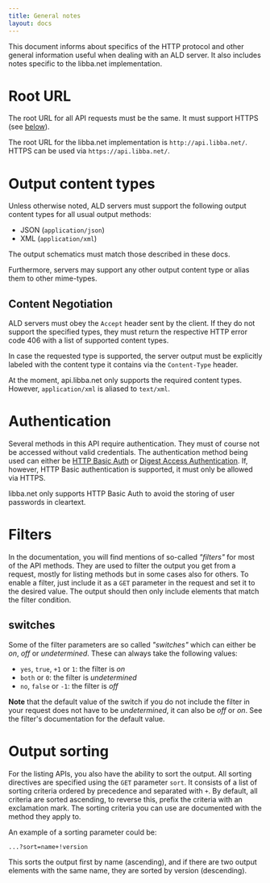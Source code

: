 ```yaml
---
title: General notes
layout: docs
---
```


This document informs about specifics of the HTTP protocol and other general information useful when dealing with an ALD server.
It also includes notes specific to the libba.net implementation.

# Root URL
The root URL for all API requests must be the same. It must support HTTPS (see [below](#toc_3)).

<div class="libba-specific">
The root URL for the libba.net implementation is <code>http://api.libba.net/</code>. HTTPS can be used via <code>https://api.libba.net/</code>.
</div>

# Output content types
Unless otherwise noted, ALD servers must support the following output content types for all usual output methods:

* JSON (`application/json`)
* XML (`application/xml`)

The output schematics must match those described in these docs.

Furthermore, servers may support any other output content type or alias them to other mime-types.

## Content Negotiation
ALD servers must obey the `Accept` header sent by the client. If they do not support the specified types, they must return the respective HTTP error code 406
with a list of supported content types.

In case the requested type is supported, the server output must be explicitly labeled with the content type it contains via the `Content-Type` header.

<div class="libba-specific">
At the moment, api.libba.net only supports the required content types. However, <code>application/xml</code> is aliased to <code>text/xml</code>.
</div>

# Authentication
Several methods in this API require authentication. They must of course not be accessed without valid credentials.
The authentication method being used can either be [HTTP Basic Auth](http://en.wikipedia.org/wiki/Basic_access_authentication) or
[Digest Access Authentication](http://en.wikipedia.org/wiki/Digest_access_authentication). If, however, HTTP Basic authentication is supported,
it must only be allowed via HTTPS.

<div class="libba-specific">
libba.net only supports HTTP Basic Auth to avoid the storing of user passwords in cleartext.
</div>

# Filters
In the documentation, you will find mentions of so-called *"filters"* for most of the API methods.
They are used to filter the output you get from a request, mostly for listing methods but in some
cases also for others. To enable a filter, just include it as a `GET` parameter in the request and
set it to the desired value. The output should then only include elements that match the filter condition.

## switches
Some of the filter parameters are so called *"switches"* which can either be *on*, *off* or *undetermined*.
These can always take the following values:

* `yes`, `true`, `+1` or `1`: the filter is *on*
* `both` or `0`: the filter is *undetermined*
* `no`, `false` or `-1`: the filter is *off*

**Note** that the default value of the switch if you do not include the filter in your request does not have
to be *undetermined*, it can also be *off* or *on*. See the filter's documentation for the default value.

# Output sorting
For the listing APIs, you also have the ability to sort the output. All sorting directives are specified
using the `GET` parameter `sort`. It consists of a list of sorting criteria ordered by precedence and
separated with `+`. By default, all criteria are sorted ascending, to reverse this, prefix the criteria
with an exclamation mark. The sorting criteria you can use are documented with the method they apply to.

An example of a sorting parameter could be:

```
...?sort=name+!version
```

This sorts the output first by name (ascending), and if there are two output elements with the same name,
they are sorted by version (descending).
